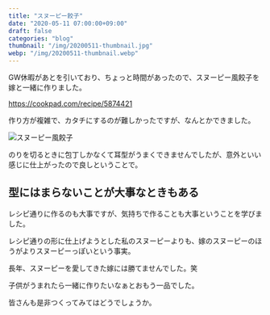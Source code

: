 ```yaml
---
title: "スヌーピー餃子"
date: "2020-05-11 07:00:00+09:00"
draft: false
categories: "blog"
thumbnail: "/img/20200511-thumbnail.jpg"
webp: "/img/20200511-thumbnail.webp"
---
```


GW休暇があとを引いており、ちょっと時間があったので、スヌーピー風餃子を嫁と一緒に作りました。

https://cookpad.com/recipe/5874421

作り方が複雑で、カタチにするのが難しかったですが、なんとかできました。

![スヌーピー風餃子](/img/20200511-thumbnail.jpg)

のりを切るときに包丁しかなくて耳型がうまくできませんでしたが、意外といい感じに仕上がったので良しということで。

## 型にはまらないことが大事なときもある

レシピ通りに作るのも大事ですが、気持ちで作ることも大事ということを学びました。

レシピ通りの形に仕上げようとした私のスヌーピーよりも、嫁のスヌーピーのほうがよりスヌーピーっぽいという事実。

長年、スヌーピーを愛してきた嫁には勝てませんでした。笑

子供がうまれたら一緒に作りたいなぁとおもう一品でした。

皆さんも是非つくってみてはどうでしょうか。
